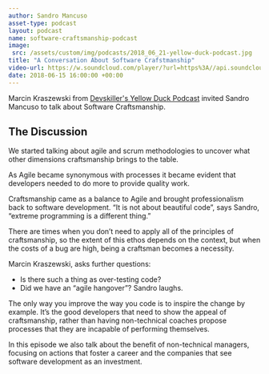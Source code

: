 ```yaml
---
author: Sandro Mancuso
asset-type: podcast
layout: podcast
name: software-craftsmanship-podcast
image:
 src: /assets/custom/img/podcasts/2018_06_21-yellow-duck-podcast.jpg
title: "A Conversation About Software Crafstmanship"
video-url: https://w.soundcloud.com/player/?url=https%3A//api.soundcloud.com/tracks/328003169&amp;color=ff5500
date: 2018-06-15 16:00:00 +00:00
---
```


Marcin Kraszewski from [Devskiller's Yellow Duck Podcast](https://soundcloud.com/theyellowduckpodcast) invited Sandro Mancuso to talk about Software Craftsmanship.

## The Discussion

We started talking about agile and scrum methodologies to uncover what other dimensions craftsmanship brings to the table.

As Agile became synonymous with processes it became evident that developers needed to do more to provide quality work.

Craftsmanship came as a balance to Agile and brought professionalism back to software development. “It is not about beautiful code”, says Sandro, “extreme programming is a different thing.”

There are times when you don’t need to apply all of the principles of craftsmanship, so the extent of this ethos depends on the context, but when the costs of a bug are high, being a craftsman becomes a necessity.

Marcin Kraszewski, asks further questions:

* Is there such a thing as over-testing code?    
* Did we have an “agile hangover”? Sandro laughs.     

The only way you improve the way you code is to inspire the change by example. It’s the good developers that need to show the appeal of craftsmanship, rather than having non-technical coaches propose processes that they are incapable of performing themselves.

In this episode we also talk about the benefit of non-technical managers, focusing on actions that foster a career and the companies that see software development as an investment.
